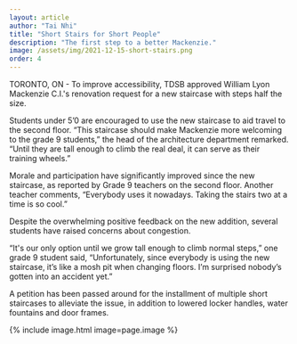 ```yaml
---
layout: article
author: "Tai Nhi"
title: "Short Stairs for Short People"
description: "The first step to a better Mackenzie."
image: /assets/img/2021-12-15-short-stairs.png
order: 4
---
```


TORONTO, ON - To improve accessibility, TDSB approved William Lyon Mackenzie C.I.'s renovation request for a new staircase with steps half the size.

Students under 5’0 are encouraged to use the new staircase to aid travel to the second floor. “This staircase should make Mackenzie more welcoming to the grade 9 students,” the head of the architecture department remarked. “Until they are tall enough to climb the real deal, it can serve as their training wheels.”

Morale and participation have significantly improved since the new staircase, as reported by Grade 9 teachers on the second floor. Another teacher comments, “Everybody uses it nowadays. Taking the stairs two at a time is so cool.”

Despite the overwhelming positive feedback on the new addition, several students have raised concerns about congestion.

“It's our only option until we grow tall enough to climb normal steps,” one grade 9 student said, “Unfortunately, since everybody is using the new staircase, it’s like a mosh pit when changing floors. I’m surprised nobody’s gotten into an accident yet.”

A petition has been passed around for the installment of multiple short staircases to alleviate the issue, in addition to lowered locker handles, water fountains and door frames.

{% include image.html image=page.image %}
